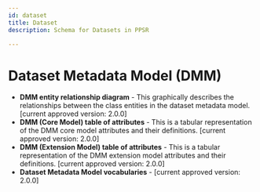 ```yaml
---
id: dataset
title: Dataset
description: Schema for Datasets in PPSR

---
```

# Dataset Metadata Model (DMM)
  - **DMM entity relationship diagram** - This graphically describes the relationships between the class entities in the dataset metadata model. [current approved version: 2.0.0]
  - **DMM (Core Model) table of attributes** - This is a tabular representation of the DMM core model attributes and their definitions. [current approved version: 2.0.0]
  - **DMM (Extension Model) table of attributes** - This is a tabular representation of the DMM extension model attributes and their definitions. [current approved version: 2.0.0]
  - **Dataset Metadata Model vocabularies** -  [current approved version: 2.0.0]
  